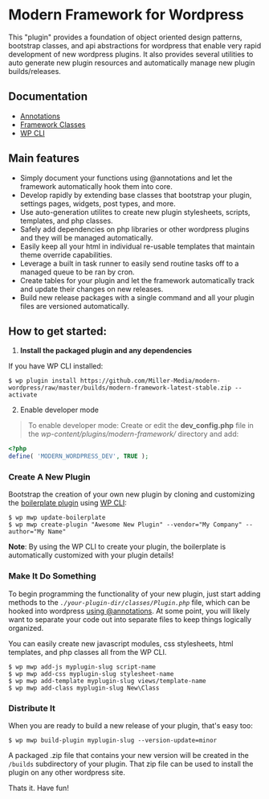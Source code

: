 Modern Framework for Wordpress
==================================

This "plugin" provides a foundation of object oriented design patterns, bootstrap classes, and api abstractions for wordpress that enable very rapid development of new wordpress plugins. It also provides several utilities to auto generate new plugin resources and automatically manage new plugin builds/releases.

## Documentation

- [Annotations](https://github.com/Miller-Media/modern-wordpress/wiki/@Annotations)
- [Framework Classes](https://github.com/Miller-Media/modern-wordpress/wiki)
- [WP CLI](https://github.com/Miller-Media/modern-wordpress/wiki/WP-CLI)

## Main features

* Simply document your functions using @annotations and let the framework automatically hook them into core.
* Develop rapidly by extending base classes that bootstrap your plugin, settings pages, widgets, post types, and more.
* Use auto-generation utilites to create new plugin stylesheets, scripts, templates, and php classes.
* Safely add dependencies on php libraries or other wordpress plugins and they will be managed automatically.
* Easily keep all your html in individual re-usable templates that maintain theme override capabilities.
* Leverage a built in task runner to easily send routine tasks off to a managed queue to be ran by cron.
* Create tables for your plugin and let the framework automatically track and update their changes on new releases.
* Build new release packages with a single command and all your plugin files are versioned automatically.

## How to get started:

1) **Install the packaged plugin and any dependencies**

If you have WP CLI installed:
```
$ wp plugin install https://github.com/Miller-Media/modern-wordpress/raw/master/builds/modern-framework-latest-stable.zip --activate
```

2) Enable developer mode 

> To enable developer mode: Create or edit the **dev_config.php** file in the *wp-content/plugins/modern-framework/* directory and add:
```php
<?php
define( 'MODERN_WORDPRESS_DEV', TRUE );
```

### Create A New Plugin
Bootstrap the creation of your own new plugin by cloning and customizing the [boilerplate plugin](https://github.com/Miller-Media/wp-plugin-boilerplate) using [WP CLI](https://wp-cli.org/):
```
$ wp mwp update-boilerplate
$ wp mwp create-plugin "Awesome New Plugin" --vendor="My Company" --author="My Name"
```
**Note**: By using the WP CLI to create your plugin, the boilerplate is automatically customized with your plugin details!

### Make It Do Something
To begin programming the functionality of your new plugin, just start adding methods to the *`./your-plugin-dir/classes/Plugin.php`* file, which can be hooked into wordpress [using @annotations](https://github.com/Miller-Media/modern-wordpress/wiki/@Annotations). At some point, you will likely want to separate your code out into separate files to keep things logically organized.

You can easily create new javascript modules, css stylesheets, html templates, and php classes all from the WP CLI.
```
$ wp mwp add-js myplugin-slug script-name
$ wp mwp add-css myplugin-slug stylesheet-name
$ wp mwp add-template myplugin-slug views/template-name
$ wp mwp add-class myplugin-slug New\Class
```

### Distribute It
When you are ready to build a new release of your plugin, that's easy too:

```
$ wp mwp build-plugin myplugin-slug --version-update=minor
```
A packaged .zip file that contains your new version will be created in the `/builds` subdirectory of your plugin. That zip file can be used to install the plugin on any other wordpress site.

Thats it. Have fun!

